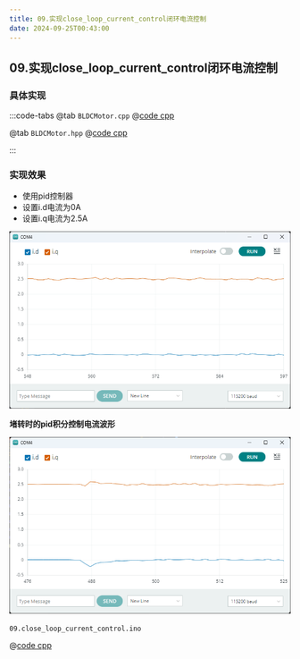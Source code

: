 ```yaml
---
title: 09.实现close_loop_current_control闭环电流控制
date: 2024-09-25T00:43:00
---
```


## 09.实现close_loop_current_control闭环电流控制

### 具体实现

:::code-tabs
@tab `BLDCMotor.cpp`
@[code cpp](./projects/09.close_loop_current_control/BLDCMotor.cpp)

@tab `BLDCMotor.hpp`
@[code cpp](./projects/09.close_loop_current_control/BLDCMotor.hpp)

:::


### 实现效果

- 使用pid控制器
- 设置i.d电流为0A
- 设置i.q电流为2.5A


![alt text](assets/images/image-10.png)

**堵转时的pid积分控制电流波形**

![alt text](assets/images/image-7.png)


`09.close_loop_current_control.ino`

@[code cpp](./projects/09.close_loop_current_control/09.close_loop_current_control.ino)